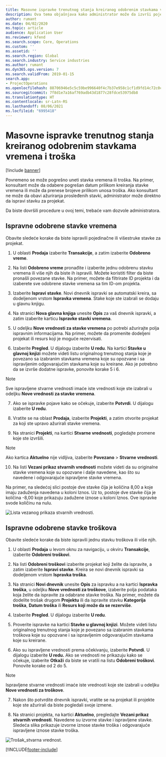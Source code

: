 ```yaml
---
title: Masovne ispravke trenutnog stanja kreiranog odobrenim stavkama vremena i troška
description: Ova tema objašnjava kako administrator može da izvrši pojedinačne ili masovne ispravke prethodno odobrenih stavki vremena ili troška ukoliko naplata nije potpuna.
author: rumant
ms.date: 04/02/2020
ms.topic: article
audience: Application User
ms.reviewer: kfend
ms.search.scope: Core, Operations
ms.custom: ''
ms.assetid: ''
ms.search.region: Global
ms.search.industry: Service industries
ms.author: rumant
ms.dyn365.ops.version: 7
ms.search.validFrom: 2019-01-15
search.app:
- ProjectOperations
ms.openlocfilehash: 88706946e5c5c59be996640f4c7b37e958c1cf1d9fd14c72c0c6dc854a77dab4
ms.sourcegitcommit: 7f8d1e7a16af769adb43d1877c28fdce53975db8
ms.translationtype: HT
ms.contentlocale: sr-Latn-RS
ms.lasthandoff: 08/06/2021
ms.locfileid: "6995418"
---
```

# <a name="bulk-corrections-of-actuals-created-by-approved-time-and-expense-entries"></a>Masovne ispravke trenutnog stanja kreiranog odobrenim stavkama vremena i troška

[!include [banner](../includes/psa-now-project-operations.md)]

Povremeno se može pogrešno uneti stavka vremena ili troška. Na primer, konsultant može da odabere pogrešan datum prilikom kreiranja stavke vremena ili može da prenese brojeve prilikom unosa troška. Ako konsultant ne može da obavi ažuriranja prosleđenih stavki, administrator može direktno da ispravi stavku za projekat.

Da biste dovršili procedure u ovoj temi, trebaće vam dozvole administratora.

## <a name="correct-approved-time-entries"></a>Ispravne odobrene stavke vremena     

Obavite sledeće korake da biste ispravili pojedinačne ili višestruke stavke za projekat.

1. U oblasti **Prodaja** izaberite **Transakcije**, a zatim izaberite **Odobreno vreme**. 

2. Na listi **Odobreno vreme** pronađite i izaberite jednu odobrenu stavku vremena ili više njih da biste ih ispravili. Možete koristiti filter da biste pronašli povezane stavke. Na primer, možete da filtrirate ID projekta i da izaberete sve odobrene stavke vremena sa tim ID-om projekta.

3. Izaberite **Ispravi stavke**. Novi dnevnik ispravki se automatski kreira, sa dodeljenom vrstom **Ispravka vremena**. Stake koje ste izabrali se dodaju u glavnu knjigu. 

4. Na stranici **Nova glavna knjiga** unesite **Opis** za vaš dnevnik ispravki, a zatim izaberite karticu **Ispravke stavki vremena**.  
5. U odeljku **Nove vrednosti za stavke vremena** po potrebi ažurirajte polja ispravnim informacijama. Na primer, možete da promenite dodeljeni projekat ili resurs koji je moguće rezervisati.

6. Izaberite **Pregled**. U dijalogu izaberite **U redu**. Na kartici **Stavke u glavnoj knjizi** možete videti listu originalnog trenutnog stanja koje je povezano sa izabranim stavkama vremena koje su opozvane i sa ispravljenim odgovarajućim stavkama koje su kreirane. Ako je potrebno da se izvrše dodatne ispravke, ponovite korake 5 i 6. 

> [!NOTE]
> Sve ispravljene stvarne vrednosti imaće iste vrednosti koje ste izabrali u odeljku **Nove vrednosti za stavke vremena**.

7. Ako se ispravke pojave kako se očekuje, izaberite **Potvrdi**. U dijalogu izaberite **U redu**.

8. Vratite se na oblast **Prodaja**, izaberite **Projekti**, a zatim otvorite projekat za koji ste upravo ažurirali stavke vremena. 

9. Na stranici **Projekti**, na kartici **Stvarne vrednosti**, pogledajte promene koje ste izvršili. 

> [!NOTE]
> Ako kartica **Aktuelno** nije vidljiva, izaberite **Povezano** > **Stvarne vrednosti**.  

10. Na listi **Vezani prikaz stvarnih vrednosti** možete videti da su originalne stavke vremena koje su opozvane i dalje navedene, kao što su navedene i odgovarajuće ispravljene stavke vremena. 

Na primer, na sledećoj slici postoje dve stavke čija je količina 8,00 a koje imaju zaduženja navedena u koloni Iznos. Uz to, postoje dve stavke čija je količina -8,00 koje prikazuju zadužene iznose u koloni Iznos. Ove ispravke svode količinu na nulu.

![Lista vezanog prikaza stvarnih vrednosti.](https://github.com/MicrosoftDocs/dynamics-365-customer-engagement-pr/blob/bulk-corrections-actuals-created-by-approved-time-expense-entries.md/time-actuals.png)
 
## <a name="correct-approved-expense-entries"></a>Ispravne odobrene stavke troškova

Obavite sledeće korake da biste ispravili jednu stavku troškova ili više njih. 

1. U oblasti **Prodaja** u levom oknu za navigaciju, u okviru **Transakcije**, izaberite **Odobreni troškovi**.

2. Na listi **Odobreni troškovi** izaberite projekat koji želite da ispravite, a zatim izaberite **Ispravi stavke**. Kreira se novi dnevnik ispravki sa dodeljenom vrstom **Ispravka troška**. 

3. Na stranici **Novi dnevnik** unesite **Opis** za ispravku a na kartici **Ispravka troška**, u odeljku **Nove vrednosti za troškove**, izaberite polja podataka koja želite da ispravite za odabrane stavke troška. Na primer, možete da dodelite trošak drugom **Projektu** ili da ispravite stavku **Kategorija troška**, **Datum troška** ili **Resurs koji može da se rezerviše**.

4. Izaberite **Pregled**. U dijalogu izaberite **U redu**. 

5. Proverite ispravke na kartici **Stavke u glavnoj knjizi**. Možete videti listu originalnog trenutnog stanja koje je povezano sa izabranim stavkama troškova koje su opozvane i sa ispravljenim odgovarajućim stavkama koje su kreirane.

6. Ako su ispravljene vrednosti prema očekivanju, izaberite **Potvrdi**. U dijalogu izaberite **U redu.** Ako se vrednosti ne prikazuju kako se očekuje, izaberite **Otkaži** da biste se vratili na listu **Odobreni troškovi**. Ponovite korake od 2 do 5. 

> [!NOTE]
> Ispravljene stvarne vrednosti imaće iste vrednosti koje ste izabrali u odeljku **Nove vrednosti za troškove**.

7. Nakon što potvrdite dnevnik ispravki, vratite se na projekat ili projekte koje ste ažurirali da biste pogledali svoje izmene.  

8. Na stranici projekta, na kartici **Aktuelno**, pregledajte **Vezani prikaz stvarnih vrednosti**. Navedene su izvorne stavke i ispravljene stavke. Sledeća slika prikazuje izvorne iznose stavke troška i odgovarajuće ispravljene iznose stavke troška. 

![Trošak_stvarna vrednost.](https://user-images.githubusercontent.com/60806505/77122219-4cd52900-69fa-11ea-8349-ccd2ffebf640.png)


[!INCLUDE[footer-include](../includes/footer-banner.md)]